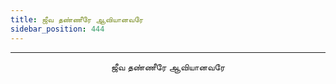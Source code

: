 ```yaml
---
title: ஜீவ தண்ணீரே ஆவியானவரே
sidebar_position: 444
---
```


---
<center>
ஜீவ தண்ணீரே ஆவியானவரே
</center>